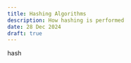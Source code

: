 ```yaml
---
title: Hashing Algorithms
description: How hashing is performed
date: 28 Dec 2024
draft: true
---
```


hash
